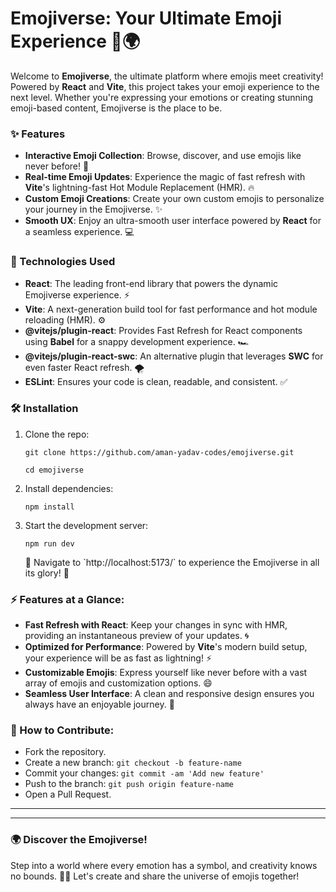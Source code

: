 # Emojiverse: Your Ultimate Emoji Experience 🚀🌍

Welcome to **Emojiverse**, the ultimate platform where emojis meet creativity! Powered by **React** and **Vite**, this project takes your emoji experience to the next level. Whether you're expressing your emotions or creating stunning emoji-based content, Emojiverse is the place to be.

### ✨ Features
- **Interactive Emoji Collection**: Browse, discover, and use emojis like never before! 🌟
- **Real-time Emoji Updates**: Experience the magic of fast refresh with **Vite**'s lightning-fast Hot Module Replacement (HMR). 🔥
- **Custom Emoji Creations**: Create your own custom emojis to personalize your journey in the Emojiverse. ✨
- **Smooth UX**: Enjoy an ultra-smooth user interface powered by **React** for a seamless experience. 💻

### 🚀 Technologies Used
- **React**: The leading front-end library that powers the dynamic Emojiverse experience. ⚡️
- **Vite**: A next-generation build tool for fast performance and hot module reloading (HMR). ⚙️
- **@vitejs/plugin-react**: Provides Fast Refresh for React components using **Babel** for a snappy development experience. 🏎️
- **@vitejs/plugin-react-swc**: An alternative plugin that leverages **SWC** for even faster React refresh. 🌪️
- **ESLint**: Ensures your code is clean, readable, and consistent. ✅

### 🛠️ Installation

1. Clone the repo:
   ```
   git clone https://github.com/aman-yadav-codes/emojiverse.git

   ```
   ```
   cd emojiverse
   ```
   

2. Install dependencies:
   ```
   npm install
   ```

3. Start the development server:
   ```
   npm run dev
   ```

   🚀 Navigate to \`http://localhost:5173/` to experience the Emojiverse in all its glory! 🌈

### ⚡️ Features at a Glance:
- **Fast Refresh with React**: Keep your changes in sync with HMR, providing an instantaneous preview of your updates. 🌀
- **Optimized for Performance**: Powered by **Vite**'s modern build setup, your experience will be as fast as lightning! ⚡️
- **Customizable Emojis**: Express yourself like never before with a vast array of emojis and customization options. 😄
- **Seamless User Interface**: A clean and responsive design ensures you always have an enjoyable journey. 📱

### 🌟 How to Contribute:
- Fork the repository.
- Create a new branch: `git checkout -b feature-name`
- Commit your changes: `git commit -am 'Add new feature'`
- Push to the branch: `git push origin feature-name`
- Open a Pull Request.

---


---

### 🌍 Discover the Emojiverse!

Step into a world where every emotion has a symbol, and creativity knows no bounds. 🚀✨ Let's create and share the universe of emojis together!

